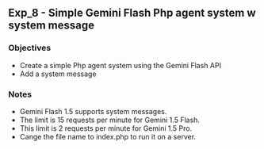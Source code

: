 ## Exp_8 - Simple Gemini Flash Php agent system w system message

### Objectives
- Create a simple Php agent system using the Gemini Flash API
- Add a system message

### Notes
- Gemini Flash 1.5 supports system messages.
- The limit is 15 requests per minute for Gemini 1.5 Flash.
- This limit is 2 requests per minute for Gemini 1.5 Pro.
- Cange the file name to index.php to run it on a server.
